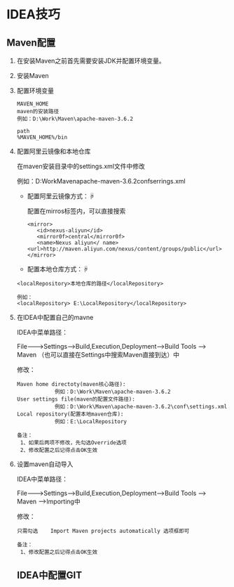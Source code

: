 # IDEA技巧

## Maven配置

1. 在安装Maven之前首先需要安装JDK并配置环境变量。

2. 安装Maven

3. 配置环境变量

   ```
   MAVEN_HOME
   maven的安装路径
   例如：D:\Work\Maven\apache-maven-3.6.2
   ```

   ```
   path
   %MAVEN_HOME%/bin
   ```

   

4. 配置阿里云镜像和本地仓库

   在maven安装目录中的settings.xml文件中修改

   例如：D:WorkMavenapache-maven-3.6.2confserrings.xml

   - 配置阿里云镜像方式：☟

     配置在mirros标签内，可以直接搜索

     ```
     <mirror>
     	<id>nexus-aliyun</id>
      	<mirror0f>central</mirror0f>
     	<name>Nexus aliyun</ name>
     <url>http://maven.aliyun.com/nexus/content/groups/public</url>
     </mirror>
     ```

   -    配置本地仓库方式：☟

     ```
     <localRepository>本地仓库的路径</localRepository>
     
     例如：
     <localRepository> E:\LocalRepository</localRepository>
     ```

     

5. 在IDEA中配置自己的mavne

   IDEA中菜单路径：

   File--->Settings-->Build,Execution,Deployment-->Build Tools --> Maven （也可以直接在Settings中搜索Maven直接到达）中

   修改：

   ```
   Maven home directoty(maven核心路径): 
   ​			例如：D:\Work\Maven\apache-maven-3.6.2
   User settings file(maven的配置文件路径):
   ​			例如：D:\Work\Maven\apache-maven-3.6.2\conf\settings.xml
   Local repository(配置本地maven仓库):
   ​			例如：E:\LocalRepository
   
   备注：
   	1、如果后两项不修改，先勾选Override选项
   	2、修改配置之后记得点击OK生效
   ```

6. 设置maven自动导入

   IDEA中菜单路径：

   File--->Settings-->Build,Execution,Deployment-->Build Tools --> Maven -->Importing中

   修改：

   ```
   只需勾选    Import Maven projects automatically 选项框即可
   
   备注：
   	1、修改配置之后记得点击OK生效
   ```

   ## IDEA中配置GIT